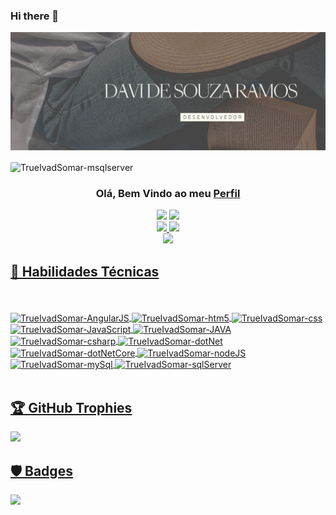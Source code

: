 ### Hi there 👋
<p align="center">
  <a href="https://www.linkedin.com/in/davi-souza-ramos/" target="_blank" rel="noreferrer"><img src=https://raw.githubusercontent.com/TrueIvadSomar/TrueIvadSomar/main/.github/workflows/3.png alt="my banner"></a>
</p>
<img align="center" alt="TrueIvadSomar-msqlserver"  src="https://komarev.com/ghpvc/?username=TrueIvadSomar&style=flat-square">
<div align="center">
<h3 align="center">
 Olá, Bem Vindo ao meu <a href="https://www.linkedin.com/in/davi-souza-ramos/" target="_blank" rel="noreferrer">Perfil</a>
</h3>
 <a href = "mailto:davidsr.profissional@gmail.com"><img src="https://img.shields.io/badge/-Gmail-%23333?style=for-the-badge&logo=gmail&logoColor=red" target="_blank"></a>
 <a href="https://www.linkedin.com/in/davi-souza-ramos/" target="_blank"><img src="https://img.shields.io/badge/-LinkedIn-%230077B5?style=for-the-badge&logo=linkedin&logoColor=white" target="_blank"></a> 
</div>
<div align="center">
  <a href="https://github.com/TrueIvadSomar">
  <img height="165em" src="https://github-readme-stats.vercel.app/api?username=TrueIvadSomar&show_icons=true&theme=highcontrast&include_all_commits=true&count_private=true"/>
  <img height="165em" src="https://github-readme-stats.vercel.app/api/top-langs/?username=TrueIvadSomar&layout=compact&langs_count=7&theme=highcontrast"/>
</div>
</div>
  <div align="center">
  <img src="https://github-readme-streak-stats.herokuapp.com/?user=TrueIvadSomar&theme=highcontrast">
 </div>
 <h2> 💼 Habilidades Técnicas </h2>
 <div style="display: inline_block"><br>
 <br>

  <img height = "70cm" align="center" alt="TrueIvadSomar-AngularJS"  src="https://cdn.jsdelivr.net/gh/devicons/devicon/icons/angularjs/angularjs-original.svg"/>
  <img height = "70cm" align="center" alt="TrueIvadSomar-htm5"  src="https://cdn.jsdelivr.net/gh/devicons/devicon/icons/html5/html5-original.svg">
  <img height = "70cm" align="center" alt="TrueIvadSomar-css"  src="https://cdn.jsdelivr.net/gh/devicons/devicon/icons/css3/css3-original.svg">
  <img height = "70cm" align="center" alt="TrueIvadSomar-JavaScript"  src="https://cdn.jsdelivr.net/gh/devicons/devicon/icons/javascript/javascript-original.svg">
  <img height = "70cm" align="center" alt="TrueIvadSomar-JAVA" src="https://cdn.jsdelivr.net/gh/devicons/devicon/icons/java/java-original-wordmark.svg">
  <img height = "70cm" align="center" alt="TrueIvadSomar-csharp"  src="https://cdn.jsdelivr.net/gh/devicons/devicon/icons/csharp/csharp-original.svg">
  <img height = "70cm" align="center" alt="TrueIvadSomar-dotNet"  src="https://cdn.jsdelivr.net/gh/devicons/devicon/icons/csharp/csharp-original.svg">
  <img height = "70cm" align="center" alt="TrueIvadSomar-dotNetCore"  src="https://cdn.jsdelivr.net/gh/devicons/devicon/icons/dot-net/dot-net-original-wordmark.svg">
  <img height = "70cm" align="center" alt="TrueIvadSomar-nodeJS"  src="https://cdn.jsdelivr.net/gh/devicons/devicon/icons/nodejs/nodejs-original-wordmark.svg">
  <img height = "70cm" align="center" alt="TrueIvadSomar-mySql"  src="https://cdn.jsdelivr.net/gh/devicons/devicon/icons/mysql/mysql-original.svg">
  <img height = "70cm" align="center" alt="TrueIvadSomar-sqlServer"  src="https://cdn.jsdelivr.net/gh/devicons/devicon/icons/microsoftsqlserver/microsoftsqlserver-plain-wordmark.svg">
                    
</div>
<br>
 <h2>🏆 GitHub Trophies</h2>
 <img src="https://github-profile-trophy.vercel.app/?username=TrueIvadSomar&theme=nord&column=7" >
 
<h2>🛡️ Badges</h2>
<div>
 <img src="https://user-images.githubusercontent.com/76605149/211633462-559d4e83-4b7e-4fd8-8056-6e0c137daa00.png" width="200px"/>
 </div>
